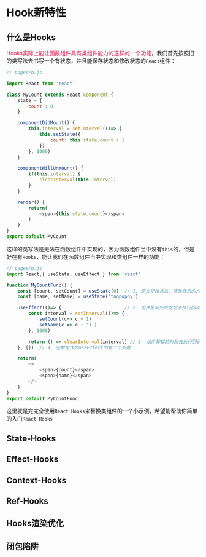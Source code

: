 # Hook新特性

## 什么是Hooks
<font color=#DD1144>Hooks实际上能让函数组件具有类组件能力的这样的一个功能</font>，我们首先按照旧的类写法去书写一个有状态，并且能保存状态和修改状态的`React`组件：

```javascript
// pages/b.js

import React from 'react'

class MyCount extends React.Component {
	state = {
		count : 0
	}

	componentDidMount() {
		this.interval = setInterval(()=> {
			this.setState({
				count: this.state.count + 1
			})
		}, 1000)
	}

	componentWillUnmount() {
		if(this.interval) {
			clearInterval(this.interval)
		}
	}

	render() {
		return(
			<span>{this.state.count}</span>
		)
	}
}
export default MyCount
```
这样的类写法是无法在函数组件中实现的，因为函数组件当中没有`this`的，但是好在有`Hooks`，能让我们在函数组件当中实现和类组件一样的功能：
```javascript
// pages/b.js
import React,{ useState, useEffect } from 'react'

function MyCountFunc() {
	const [count, setCount] = useState(0)  // 1. 定义初始状态、修改状态的方法
	const [name, setName] = useState('taopoppy')

	useEffect(()=> {                       // 2. 组件更新完成之后去执行回调
		const interval = setInterval(()=> {
			setCount(c=> c + 1)
			setName(c => c + '1')
		}, 1000)

		return () => clearInterval(interval) // 3. 组件卸载的时候去执行回调函数当中返回的回调函数
	}, [])  // 4. 空数组作为useEffect的第二个参数

	return(
		<>
			<span>{count}</span>
			<span>{name}</span>
		</>
	)
}
export default MyCountFunc
```
这里就是完完全使用`React Hooks`来替换类组件的一个小示例，希望能帮助你简单的入门`React Hooks`

## State-Hooks

## Effect-Hooks

## Context-Hooks

## Ref-Hooks

## Hooks渲染优化

## 闭包陷阱
